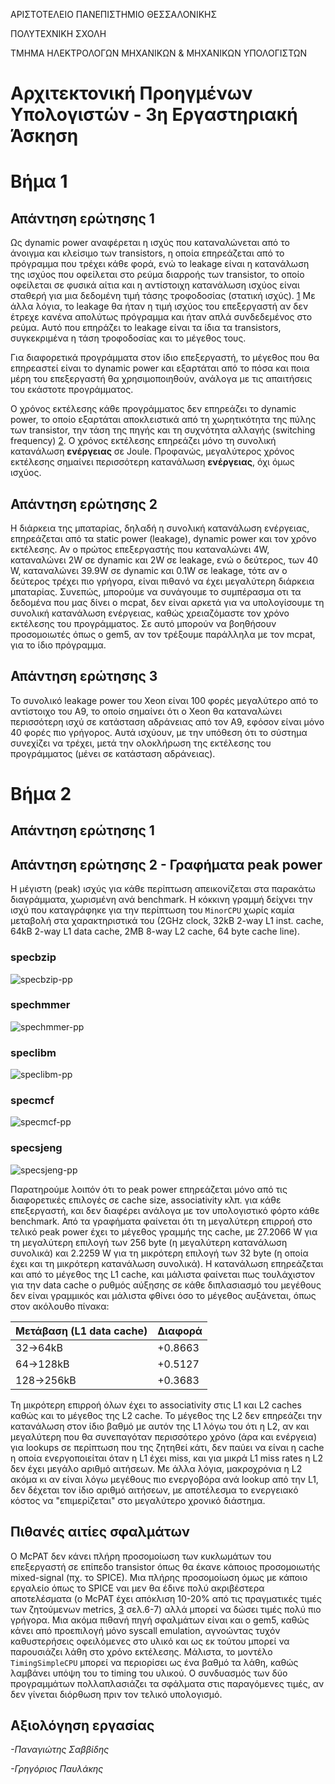 ΑΡΙΣΤΟΤΕΛΕΙΟ ΠΑΝΕΠΙΣΤΗΜΙΟ ΘΕΣΣΑΛΟΝΙΚΗΣ

ΠΟΛΥΤΕΧΝΙΚΗ ΣΧΟΛΗ

ΤΜΗΜΑ ΗΛΕΚΤΡΟΛΟΓΩΝ ΜΗΧΑΝΙΚΩΝ &amp; ΜΗΧΑΝΙΚΩΝ ΥΠΟΛΟΓΙΣΤΩΝ

# Αρχιτεκτονική Προηγμένων Υπολογιστών - 3η Εργαστηριακή Άσκηση

# Βήμα 1
## Απάντηση ερώτησης 1

Ως dynamic power αναφέρεται η ισχύς που καταναλώνεται από το άνοιγμα και κλείσιμο
των transistors, η οποία επηρεάζεται από το πρόγραμμα που τρέχει κάθε φορά, ενώ το
leakage είναι η κατανάλωση της ισχύος που οφείλεται στο ρεύμα διαρροής των
transistor, το οποίο οφείλεται σε φυσικά αίτια και η αντίστοιχη κατανάλωση ισχύος
είναι σταθερή για μια δεδομένη τιμή τάσης τροφοδοσίας (στατική ισχύς). [1]
Με άλλα λόγια, το leakage θα ήταν η τιμή ισχύος του επεξεργαστή αν δεν έτρεχε κανένα
απολύτως πρόγραμμα και ήταν απλά συνδεδεμένος στο ρεύμα. Αυτό που επηράζει το
leakage είναι τα ίδια τα transistors, συγκεκριμένα η τάση τροφοδοσίας και το μέγεθος τους.

Για διαφορετικά προγράμματα στον ίδιο επεξεργαστή, το μέγεθος που θα επηρεαστεί
είναι το dynamic power και εξαρτάται από το πόσα και ποια μέρη του επεξεργαστή
θα χρησιμοποιηθούν, ανάλογα με τις απαιτήσεις του εκάστοτε προγράμματος.

Ο χρόνος εκτέλεσης κάθε προγράμματος δεν επηρεάζει το dynamic power, το
οποίο εξαρτάται αποκλειστικά από τη χωρητικότητα της πύλης των transistor, την
τάση της πηγής και τη συχνότητα αλλαγής (switching frequency) [2]. Ο χρόνος
εκτέλεσης επηρεάζει μόνο τη συνολική κατανάλωση **ενέργειας** σε Joule. Προφανώς,
μεγαλύτερος χρόνος εκτέλεσης σημαίνει περισσότερη κατανάλωση **ενέργειας**, όχι όμως ισχύος.

## Απάντηση ερώτησης 2

Η διάρκεια της μπαταρίας, δηλαδή η συνολική κατανάλωση ενέργειας, επηρεάζεται από
τα static power (leakage), dynamic power και τον χρόνο εκτέλεσης. Αν ο πρώτος επεξεργαστής
που καταναλώνει 4W, καταναλώνει 2W σε dynamic και 2W σε leakage, ενώ ο δεύτερος, των
40 W, καταναλώνει 39.9W σε dynamic και 0.1W σε leakage, τότε αν ο δεύτερος τρέχει πιο
γρήγορα, είναι πιθανό να έχει μεγαλύτερη διάρκεια μπαταρίας. Συνεπώς, μπορούμε να
συνάγουμε το συμπέρασμα οτι τα δεδομένα που μας δίνει ο mcpat, δεν είναι αρκετά
για να υπολογίσουμε τη συνολική κατανάλωση ενέργειας, καθώς χρειαζόμαστε τον χρόνο
εκτέλεσης του προγράμματος. Σε αυτό μπορούν να βοηθήσουν προσομοιωτές όπως ο gem5,
αν τον τρέξουμε παράλληλα με τον mcpat, για το ίδιο πρόγραμμα.

## Απάντηση ερώτησης 3

Το συνολικό leakage power του Xeon είναι 100 φορές μεγαλύτερο από το αντίστοιχο του A9,
το οποίο σημαίνει ότι ο Xeon θα καταναλώνει περισσότερη ισχύ σε κατάσταση αδράνειας
από τον A9, εφόσον είναι μόνο 40 φορές πιο γρήγορος. Αυτά ισχύουν, με την υπόθεση ότι
το σύστημα συνεχίζει να τρέχει, μετά την ολοκλήρωση της εκτέλεσης του προγράμματος
(μένει σε κατάσταση αδράνειας).

# Βήμα 2


## Απάντηση ερώτησης 1




## Απάντηση ερώτησης 2 - Γραφήματα peak power

Η μέγιστη (peak) ισχύς για κάθε περίπτωση απεικονίζεται στα παρακάτω διαγράμματα,
χωρισμένη ανά benchmark. Η κόκκινη γραμμή δείχνει την ισχύ που καταγράφηκε για την
περίπτωση του `MinorCPU` χωρίς καμία μεταβολή στα χαρακτηριστικά του (2GHz clock,
32kB 2-way L1 inst. cache, 64kB 2-way L1 data cache, 2MB 8-way L2 cache,
64 byte cache line).

### specbzip
![specbzip-pp](./graphs/specbzip/specbzip-peak.png)
### spechmmer
![spechmmer-pp](./graphs/spechmmer/spechmmer-peak.png)
### speclibm
![speclibm-pp](./graphs/speclibm/speclibm-peak.png)
### specmcf
![specmcf-pp](./graphs/specmcf/specmcf-peak.png)
### specsjeng
![specsjeng-pp](./graphs/specsjeng/specsjeng-peak.png)

Παρατηρούμε λοιπόν ότι το peak power επηρεάζεται μόνο από τις διαφορετικές επιλογές
σε cache size, associativity κλπ. για κάθε επεξεργαστή, και δεν διαφέρει ανάλογα με
τον υπολογιστικό φόρτο κάθε benchmark.
Από τα γραφήματα φαίνεται ότι τη μεγαλύτερη επιρροή στο τελικό peak power
έχει το μέγεθος γραμμής της cache, με 27.2066 W για τη μεγαλύτερη επιλογή των 256 byte
(η μεγαλύτερη κατανάλωση συνολικά) και 2.2259 W για τη μικρότερη επιλογή των 32 byte
(η οποία έχει και τη μικρότερη κατανάλωση συνολικά). Η κατανάλωση επηρεάζεται και από
το μέγεθος της L1 cache, και μάλιστα φαίνεται πως τουλάχιστον για την data cache ο ρυθμός
αύξησης σε κάθε διπλασιασμό του μεγέθους δεν είναι γραμμικός και μάλιστα φθίνει όσο το
μέγεθος αυξάνεται, όπως στον ακόλουθο πίνακα:

| Μετάβαση (L1 data cache) | Διαφορά |
|--------------------------|---------|
| 32->64kB                 | +0.8663 |
| 64->128kB                | +0.5127 |
| 128->256kB               | +0.3683 |

Τη μικρότερη επιρροή όλων έχει το associativity στις L1 και L2 caches καθώς και το
μέγεθος της L2 cache. Το μέγεθος της L2 δεν επηρεάζει την κατανάλωση στον ίδιο βαθμό
με αυτόν της L1 λόγω του ότι η L2, αν και μεγαλύτερη που θα συνεπαγόταν περισσότερο
χρόνο (άρα και ενέργεια) για lookups σε περίπτωση που της ζητηθεί κάτι, δεν παύει να
είναι η cache η οποία ενεργοποιείται όταν η L1 έχει miss, και για μικρά L1 miss rates
η L2 δεν έχει μεγάλο αριθμό αιτήσεων. Με άλλα λόγια, μακροχρόνια η L2 ακόμα κι αν
είναι λόγω μεγέθους πιο ενεργοβόρα ανά lookup από την L1, δεν δέχεται τον ίδιο αριθμό
αιτήσεων, με αποτέλεσμα το ενεργειακό κόστος να "επιμερίζεται" στο μεγαλύτερο χρονικό
διάστημα.


## Πιθανές αιτίες σφαλμάτων

Ο McPAT δεν κάνει πλήρη προσομοίωση των κυκλωμάτων του επεξεργαστή σε επίπεδο
transistor όπως θα έκανε κάποιος προσομοιωτής mixed-signal (πχ. το SPICE). Μια
πλήρης προσομοίωση όμως με κάποιο εργαλείο όπως το SPICE ναι μεν θα έδινε πολύ
ακριβέστερα αποτελέσματα (ο McPAT έχει απόκλιση 10-20% από τις πραγματικές τιμές
των ζητούμενων metrics, [3] σελ.6-7) αλλά μπορεί να δώσει τιμές πολύ πιο γρήγορα.
Μια ακόμα πιθανή πηγή σφαλμάτων είναι και ο gem5, καθώς κάνει από προεπιλογή μόνο
syscall emulation, αγνοώντας τυχόν καθυστερήσεις οφειλόμενες στο υλικό και ως εκ
τούτου μπορεί να παρουσιάζει λάθη στο χρόνο εκτέλεσης.
Μάλιστα, το μοντέλο `TimingSimpleCPU` μπορεί να περιορίσει ως ένα βαθμό τα λάθη,
καθώς λαμβάνει υπόψη του το timing του υλικού. Ο συνδυασμός των δύο προγραμμάτων
πολλαπλασιάζει τα σφάλματα στις παραγόμενες τιμές, αν δεν γίνεται διόρθωση πριν
τον τελικό υπολογισμό.

## Αξιολόγηση εργασίας



*-Παναγιώτης Σαββίδης*




*-Γρηγόριος Παυλάκης*



[1]: https://en.wikipedia.org/wiki/Processor_power_dissipation
[2]: https://web.archive.org/web/20150812030010/http://download.intel.com/design/network/papers/30117401.pd
[3]: https://www.hpl.hp.com/research/mcpat/micro09.pdf
